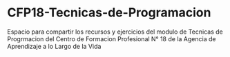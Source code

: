 # CFP18-Tecnicas-de-Programacion

Espacio para compartir los recursos y ejercicios del modulo de Tecnicas de Progrmacion del Centro de Formacion Profesional N° 18 de la Agencia de Aprendizaje a lo Largo de la Vida